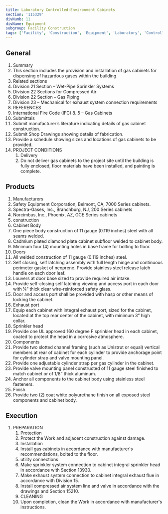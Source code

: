```yaml
---
title: Laboratory Controlled-Environment Cabinets
section: '115329'
divNumb: 11
divName: Equipment
subgroup: Facility Construction
tags: ['Facility', 'Construction', 'Equipment', 'Laboratory', 'Controlled-Environment', 'Cabinets']
---
```



## General

   1. Summary
   1. This section includes the provision and installation of gas cabinets for dispensing of hazardous gases within the building.
   1. Related sections
   1. Division 21 Section – Wet-Pipe Sprinkler Systems
   1. Division 22 Sections for Compressed Air
   1. Division 22 Section – Gas Piping
   1. Division 23 – Mechanical for exhaust system connection requirements
   1. REFERENCES
   1. International Fire Code (IFC)
8..5 – Gas Cabinets
   1. Submittals
   1. Submit manufacturer’s literature indicating details of gas cabinet construction.
   1. Submit Shop Drawings showing details of fabrication.
   1. Provide a schedule showing sizes and locations of gas cabinets to be provided.
1. PROJECT CONDITIONS
   1. Delivery
   1. Do not deliver gas cabinets to the project site until the building is fully enclosed, floor materials have been installed, and painting is complete.
   
## Products

   1. Manufacturers
   1. Safety Equipment Corporation, Belmont, CA, 7000 Series cabinets.
   1. Spectra-Gases, Inc., Branchburg, NJ, 200 Series cabinets
   1. Norcimbus, Inc., Phoenix, AZ, GCE Series cabinets
   1. construction
   1. Cabinet Body
   1. One piece body construction of 11 gauge (0.119 inches) steel with all seams welded.
   1. Cadmium plated diamond plate cabinet subfloor welded to cabinet body.
   1. Minimum four (4) mounting holes in base frame for bolting to floor.
   1. Doors
   1. All welded construction of 11 gauge (0.119 inches) steel.
   1. Self closing, self latching assembly with full length hinge and continuous perimeter gasket of neoprene. Provide stainless steel release latch handle on each door leaf.
   1. Louvers at door base sized to provide required air intake.
   1. Provide self-closing self latching viewing and access port in each door with ¼” thick clear wire-reinforced safety glass.
   1. Door and access port shall be provided with hasp or other means of locking the cabinet.
   1. Exhaust port
   1. Equip each cabinet with integral exhaust port, sized for the cabinet, located at the top rear center of the cabinet, with minimum 3” high collar.
   1. Sprinkler head
   1. Provide one UL approved 160 degree F sprinkler head in each cabinet, coated to protect the head in a corrosive atmosphere.
   1. Components
   1. Provide two slotted channel framing (such as Unistrut or equal) vertical members at rear of cabinet for each cylinder to provide anchorage point for cylinder strap and valve mounting panel.
   1. Provide one adjustable cylinder strap per gas cylinder in the cabinet.
   1. Provide valve mounting panel constructed of 11 gauge steel finished to match cabinet or of 1/8” thick aluminum.
   1. Anchor all components to the cabinet body using stainless steel fasteners.
   1. Finish
   1. Provide two (2) coat white polyurethane finish on all exposed steel components and cabinet body.

## Execution

1. PREPARATION
   1. Protection
   1. Protect the Work and adjacent construction against damage.
   1. Installation
   1. Install gas cabinets in accordance with manufacturer's recommendations, bolted to the floor.
   1. utility connections
   1. Make sprinkler system connection to cabinet integral sprinkler head in accordance with Section 13930.
   1. Make exhaust system connection to cabinet integral exhaust flue in accordance with Division 15.
   1. Install compressed air system line and valve in accordance with the drawings and Section 15210.
   1. CLEANING
   1. Upon completion, clean the Work in accordance with manufacturer's instructions.


